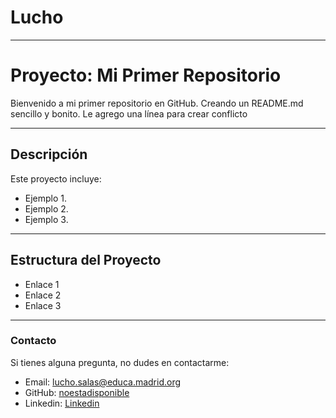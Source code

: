 # Lucho
---

# Proyecto: Mi Primer Repositorio

Bienvenido a mi primer repositorio en GitHub. 
Creando un README.md sencillo y bonito.
Le agrego una línea para crear conflicto

---

## Descripción

Este proyecto incluye:
- Ejemplo 1.
- Ejemplo 2.
- Ejemplo 3.

---

## Estructura del Proyecto
- Enlace 1
- Enlace 2
- Enlace 3

---

### Contacto
Si tienes alguna pregunta, no dudes en contactarme:

- Email: lucho.salas@educa.madrid.org
- GitHub: [noestadisponible](https://github.com/noestadisponible)
- Linkedin: [Linkedin](www.linkedin.com/in/luchopaul)
